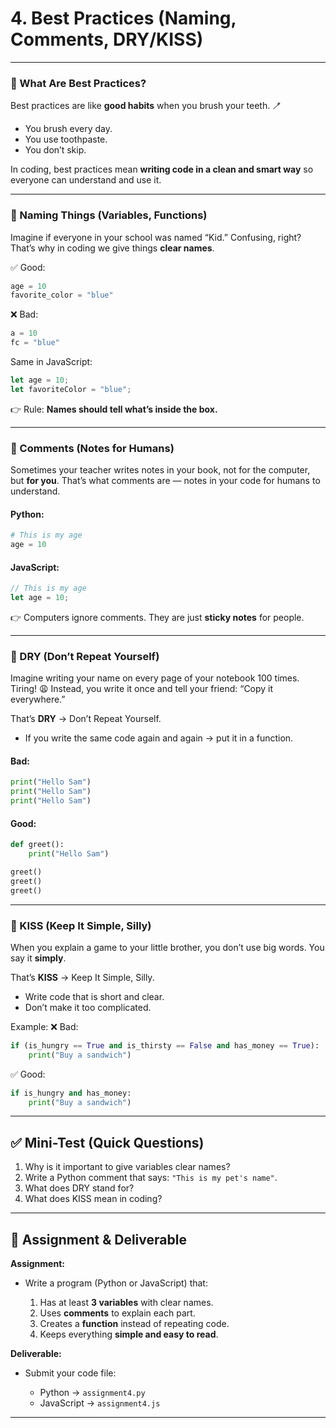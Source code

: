 # 4. Best Practices (Naming, Comments, DRY/KISS)

---

### 🔹 What Are Best Practices?

Best practices are like **good habits** when you brush your teeth. 🪥

* You brush every day.
* You use toothpaste.
* You don’t skip.

In coding, best practices mean **writing code in a clean and smart way** so everyone can understand and use it.

---

### 🔹 Naming Things (Variables, Functions)

Imagine if everyone in your school was named “Kid.” Confusing, right?
That’s why in coding we give things **clear names**.

✅ Good:

```python
age = 10
favorite_color = "blue"
```

❌ Bad:

```python
a = 10
fc = "blue"
```

Same in JavaScript:

```javascript
let age = 10; 
let favoriteColor = "blue";
```

👉 Rule: **Names should tell what’s inside the box.**

---

### 🔹 Comments (Notes for Humans)

Sometimes your teacher writes notes in your book, not for the computer, but **for you**.
That’s what comments are — notes in your code for humans to understand.

#### Python:

```python
# This is my age
age = 10
```

#### JavaScript:

```javascript
// This is my age
let age = 10;
```

👉 Computers ignore comments. They are just **sticky notes** for people.

---

### 🔹 DRY (Don’t Repeat Yourself)

Imagine writing your name on every page of your notebook 100 times. Tiring! 😩
Instead, you write it once and tell your friend: “Copy it everywhere.”

That’s **DRY** → Don’t Repeat Yourself.

* If you write the same code again and again → put it in a function.

#### Bad:

```python
print("Hello Sam")
print("Hello Sam")
print("Hello Sam")
```

#### Good:

```python
def greet():
    print("Hello Sam")

greet()
greet()
greet()
```

---

### 🔹 KISS (Keep It Simple, Silly)

When you explain a game to your little brother, you don’t use big words. You say it **simply**.

That’s **KISS** → Keep It Simple, Silly.

* Write code that is short and clear.
* Don’t make it too complicated.

Example:
❌ Bad:

```python
if (is_hungry == True and is_thirsty == False and has_money == True):
    print("Buy a sandwich")
```

✅ Good:

```python
if is_hungry and has_money:
    print("Buy a sandwich")
```

---

## ✅ Mini-Test (Quick Questions)

1. Why is it important to give variables clear names?
2. Write a Python comment that says: `"This is my pet's name"`.
3. What does DRY stand for?
4. What does KISS mean in coding?

---

## 📝 Assignment & Deliverable

**Assignment:**

* Write a program (Python or JavaScript) that:

  1. Has at least **3 variables** with clear names.
  2. Uses **comments** to explain each part.
  3. Creates a **function** instead of repeating code.
  4. Keeps everything **simple and easy to read**.

**Deliverable:**

* Submit your code file:

  * Python → `assignment4.py`
  * JavaScript → `assignment4.js`

---

